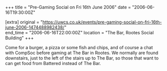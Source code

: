 +++
title = "Pre-Gaming Social on Fri 16th June 2006"
date = "2006-06-16T19:30:00Z"

[extra]
original = "https://uwcs.co.uk/events/pre-gaming-social-on-fri-16th-june-2006-1474488982438/"    
end_time = "2006-06-16T22:00:00Z"
location = "The Bar, Rootes Social Building"
+++

Come for a burger, a pizza or some fish and chips, and of course a chat with CompSoc before gaming at The Bar in Rootes. We normally are found downstairs, just to the left of the stairs up to The Bar, so those that want to can get food from Battered instead of The Bar.

